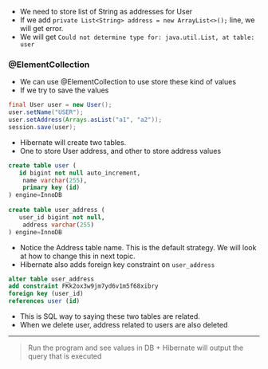 - We need to store list of String as addresses for User
- If we add `private List<String> address = new ArrayList<>();` line, we will get error.
- We will get `Could not determine type for: java.util.List, at table: user`

### @ElementCollection

- We can use @ElementCollection to use store these kind of values
- If we try to save the values
```java
final User user = new User();
user.setName("USER");
user.setAddress(Arrays.asList("a1", "a2"));
session.save(user);
```
- Hibernate will create two tables.
- One to store User address, and other to store address values

```sql
create table user (
   id bigint not null auto_increment,
    name varchar(255),
    primary key (id)
) engine=InnoDB
    
create table user_address (
   user_id bigint not null,
    address varchar(255)
) engine=InnoDB
```
- Notice the Address table name. This is the default strategy. We will look at how to change this in next topic.
- Hibernate also adds foreign key constraint on `user_address`
```sql
alter table user_address 
add constraint FKk2ox3w9jm7yd6v1m5f68xibry
foreign key (user_id) 
references user (id)
```
- This is SQL way to saying these two tables are related.
- When we delete user, address related to users are also deleted

------

>Run the program and see values in DB + Hibernate will output the query that is executed